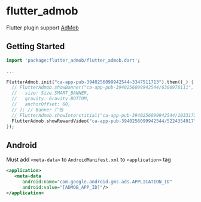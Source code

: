 # flutter_admob

Flutter plugin support [AdMob](https://admob.google.com/home/?gclid=EAIaIQobChMI8MrZ7-HL4AIVhB-tBh1KrQUNEAAYASAAEgLgUvD_BwE)

## Getting Started

```dart
import 'package:flutter_admob/flutter_admob.dart';

...

FlutterAdmob.init("ca-app-pub-3940256099942544~3347511713").then((_) {
  // FlutterAdmob.showBanner("ca-app-pub-3940256099942544/6300978111", 
  //   size: Size.SMART_BANNER,
  //   gravity: Gravity.BOTTOM,
  //   anchorOffset: 60,
  // ); // Banner 广告
  // FlutterAdmob.showInterstitial("ca-app-pub-3940256099942544/1033173712"); // 插页广告
  FlutterAdmob.showRewardVideo("ca-app-pub-3940256099942544/5224354917"); // 激励广告
});

```

## Android

Must add `<meta-data>` to `AndroidManifest.xml` to `<application>` tag

```xml
<application>
   <meta-data
      android:name="com.google.android.gms.ads.APPLICATION_ID"
      android:value="[ADMOB_APP_ID]"/>
</application>
```
